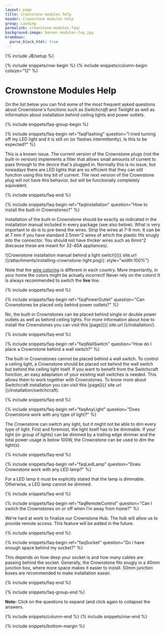```yaml
---
layout: page
title: Crownstone modules help
header: Crownstone modules help
group: Landing
permalink: crownstone-modules-faq/
background-image: banner-modules-faq.jpg
kramdown: 
  parse_block_html: true
---
```

{% include JB/setup %}

{% include snippets/row-begin %}
{% include snippets/column-begin colsize="12" %}

# Crownstone Modules Help

On the list below you can find some of the most frequent asked questions about Crownstone's functions such as *Switchcraft* and *Twilight* as well as information about installation behind ceiling lights and power outlets.


{% include snippets/faq-group-begin %}


{% include snippets/faq-begin ref="faqFlashing" question="I tried turning off my LED light and it is still on (or flashes intermittently). Is this to be expected?" %}

This is a known issue. The current version of the Crownstone plugs (not the built-in version) implements a filter that allows small amounts of current to pass through to the device that's plugged in. 
Normally this is no issue, but nowadays there are LED lights that are so efficient that they can still function using this tiny bit of current. 
The next version of the Crownstone plug will not have this behavior, but will be functionally completely equivalent. 

{% include snippets/faq-end %}



{% include snippets/faq-begin ref="faqInstallation" question="How to install the built-in Crownstones?" %}

Installation of the built-in Crownstone should be exactly as indicated in the installation manual included in every package (see also below). 
What is very important to do is to pre-bend the wires. Strip the wires at 7-9 mm. It can be at 7 mm if you have standard 2.5mm^2 wires of which the plastic fits snugly into the connector. 
You should not have thicker wires such as 6mm^2 (because these are meant for 32-40A appliances).

![Crownstone installation manual behind a light switch]({{ site.url }}/attachments/installing-crownstone-light.png){: style="width:100%"}

Note that the [wire coloring](https://en.wikipedia.org/wiki/Electrical_wiring) is different in each country. 
More importantly, in your home the colors might be actually incorrect! Never rely on the colors! It is always recommended to switch the **live** line.

{% include snippets/faq-end %}



{% include snippets/faq-begin ref="faqPowerOutlet" question="Can Crownstones be placed only behind power outlets?" %}

No, the built-in Crownstones can be placed behind single or double power outlets as well as behind ceiling lights. For more information about how to install the Crownstones you can visit this [page]({{ site.url }}/installation/).

{% include snippets/faq-end %}



{% include snippets/faq-begin ref="faqWallSwitch" question="How do I place a Crownstone behind a wall switch?" %}

The built-in Crownstones cannot be placed behind a wall switch. To control a ceiling light, a Crownstone should be placed not behind the wall switch but behind the ceiling light itself. 
If you want to benefit from the Switchcraft function, an easy adaptation of your existing wall switches is needed. This allows them to work together with Crownstones. To know more about Switchcraft installation you can visit this [page]({{ site.url }}/installation/switchcraft).

{% include snippets/faq-end %}



{% include snippets/faq-begin ref="faqAnyLight" question="Does Crownstone work with any type of light?" %}

The Crownstone can switch any light, but it might not be able to dim every type of light. First and foremost, the light itself has to be dimmable. If your light (or group of lights) can be dimmed by a trailing edge dimmer and the total power usage is below 100W, the Crownstone can be used to dim the light(s).

{% include snippets/faq-end %}



{% include snippets/faq-begin ref="faqLedLamp" question="Does Crownstone work with any LED lamp?" %}

For a LED lamp it must be explicitly stated that the lamp is dimmable. Otherwise, a LED lamp cannot be dimmed.

{% include snippets/faq-end %}



{% include snippets/faq-begin ref="faqRemoteControl" question="Can I switch the Crownstones on or off when I’m away from home?" %}

We’re hard at work to finalize our Crownstone Hub. The hub will allow us to provide remote access. This feature will be added in the future.

{% include snippets/faq-end %}



{% include snippets/faq-begin ref="faqSocket" question="Do I have enough space behind my socket?" %}

This depends on how deep your socket is and how many cables are passing behind the socket. Generally, the Crownstone fits snugly in a 40mm junction box, where more space makes it easier to install. 50mm junction boxes are recommended to make installation easier.

{% include snippets/faq-end %}



{% include snippets/faq-group-end %}



**Note:** Click on the questions to expand (and click again to collapse) the answers.

{% include snippets/column-end %}
{% include snippets/row-end %}


{% include snippets/bottom-margin %}

<script>
window.onload = function() {
    var hash = window.location.hash; 
    if(hash !== " ") {
        var id = hash.substr(1);
        document.getElementById(id).classList.add("show");
        document.getElementById(id).scrollIntoView();
    }
};
</script>